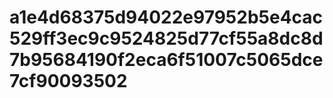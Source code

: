 # a1e4d68375d94022e97952b5e4cac529ff3ec9c9524825d77cf55a8dc8d7b95684190f2eca6f51007c5065dce7cf90093502